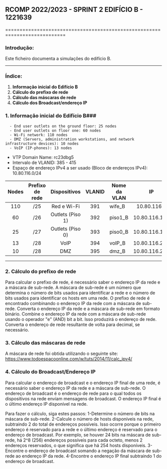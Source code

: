 ## RCOMP 2022/2023 - SPRINT 2 EDIFÍCIO B - 1221639 ##

===========================================================================

### Introdução: ###
Este ficheiro documenta a simulaçôes do edifício B.

------------------------------------------------------------------------------------------------------------------------------------------------------------

### Índice: ###

1. **Informação inicial do Edifício B**
2. **Cálculo do prefixo de rede**
3. **Cálculo das máscaras de rede**
4. **Cálculo dos Broadcast/endereço IP**


### 1. Informação inicial do Edifício B###

      - End user outlets on the ground floor: 25 nodes
      - End user outlets on floor one: 60 nodes
      - Wi-Fi network: 110 nodes
      - DMZ (Servers, administration workstations, and network infrastructure devices): 10 nodes
      - VoIP (IP-phones): 13 nodes

- VTP Domain Name: rc23dbg5
- Intervalo de VLANID: 385 - 415
- Espaço de endereço IPv4 a ser usado (Bloco de endereços IPv4): 10.80.116.0/24

| Nodes | Prefixo de rede |   Dispositivos   | VLANID | Nome da VLAN |      IP       |  Primeiro IP  |   Último IP   | Máscara de rede |   Broadcast   |
|:-----:|:---------------:|:----------------:|:------:|--------------|:-------------:|:-------------:|:-------------:|-----------------|:-------------:|
|  110  |       /25       |    Red e Wi-Fi   |  391   | wife_B       |  10.80.116.0  |  10.80.116.1  | 10.80.116.126 | 255.255.255.128 | 10.80.116.127 |
|  60   |       /26       | Outlets (Piso 1) |  392   | piso1_B      |  10.80.116.128|  10.80.116.130| 10.80.116.190 | 255.255.255.192 | 10.80.116.191 |
|  25   |       /27       | Outlets (Piso 0) |  393   | piso0_B      |  10.80.116.192|  10.80.116.194| 10.80.116.222 | 255.255.255.224 | 10.80.116.223 |
|  13   |       /28       |       VoIP       |  394   | voIP_B       |  10.80.116.224|  10.80.116.225| 10.80.116.236 | 255.255.255.240 | 10.80.116.237 |
|  10   |       /28       |       DMZ        |  395   | dmz_B        |  10.80.116.240|  10.80.116.241| 10.80.116.254 | 255.255.255.240 | 10.80.116.255 |

------------------------------------------------------------------------------------------------------------------------------------------------------------
### 2. Cálculo do prefixo de rede ###

Para calcular o prefixo de rede, é necessário saber o endereço IP da rede e a máscara de sub-rede. A máscara de sub-rede é um número que determina o número de bits usados ​​para identificar a rede e o número de bits usados ​​para identificar os hosts em uma rede.
O prefixo de rede é encontrado combinando o endereço IP da rede com a máscara de sub-rede. 
Converta o endereço IP da rede e a máscara de sub-rede em formato binário. 
Combine o endereço IP da rede com a máscara de sub-rede usando o operador "e" (AND) bit a bit. Isso produzirá o endereço de rede. 
Converta o endereço de rede resultante de volta para decimal, se necessário.

### 3. Cálculo das máscaras de rede ###

A máscara de rede foi obtida utilizando o seguinte site: https://www.todoespacoonline.com/w/tuts/2014/11/calc_ipv4/

### 4. Cálculo do Broadcast/Endereço IP ###

Para calcular o endereço de broadcast e o endereço IP final de uma rede, é necessário saber o endereço IP da rede e a máscara de sub-rede. O endereço de broadcast é o endereço de rede para o qual todos os dispositivos na rede enviam mensagens de broadcast. O endereço IP final é o último endereço IP disponível na rede.

Para fazer o cálculo, siga estes passos:
1-Determine o número de bits na máscara de sub-rede.
2-Calcule o número de hosts disponíveis na rede, subtraindo 2 do total de endereços possíveis. Isso ocorre porque o primeiro endereço é reservado para a rede e o último endereço é reservado para o endereço de broadcast. Por exemplo, se houver 24 bits na máscara de sub-rede, há 2^8 (256) endereços possíveis para cada octeto, menos 2 endereços reservados, o que significa que há 254 hosts disponíveis.
3-Encontre o endereço de broadcast somando a negação da máscara de sub-rede ao endereço IP da rede. 
4-Encontre o endereço IP final subtraindo 1 do endereço de broadcast.
